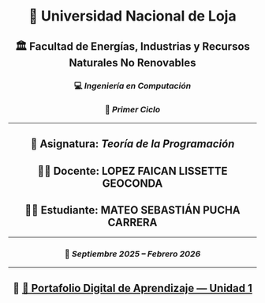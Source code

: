 <div align="center">

# 🏫 **Universidad Nacional de Loja**

## 🏛️ **Facultad de Energías, Industrias y Recursos Naturales No Renovables**

### 💻 *Ingeniería en Computación*  
### 📘 *Primer Ciclo*  

---

## 🧩 **Asignatura:** *_Teoría de la Programación_*  
## 👨‍🏫 **Docente:** LOPEZ FAICAN LISSETTE GEOCONDA  
## 👨‍🎓 **Estudiante:** MATEO SEBASTIÁN PUCHA CARRERA
---

### 📅 *Septiembre 2025 – Febrero 2026*  

---

## 🔗 [📂 Portafolio Digital de Aprendizaje — Unidad 1](Contenidos.md)

</div>
